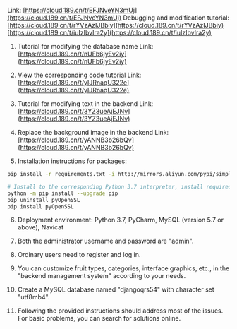 Link: [https://cloud.189.cn/t/EFJNveYN3mUj](https://cloud.189.cn/t/EFJNveYN3mUj) 
Debugging and modification tutorial: [https://cloud.189.cn/t/rYVzAzIJBbiy](https://cloud.189.cn/t/rYVzAzIJBbiy) 
[https://cloud.189.cn/t/iuIzIbvIra2y](https://cloud.189.cn/t/iuIzIbvIra2y) 

1. Tutorial for modifying the database name
Link: [https://cloud.189.cn/t/nUFb6jyEv2iy](https://cloud.189.cn/t/nUFb6jyEv2iy) 

2. View the corresponding code tutorial
Link: [https://cloud.189.cn/t/yIJRnaqU322e](https://cloud.189.cn/t/yIJRnaqU322e) 

3. Tutorial for modifying text in the backend
Link: [https://cloud.189.cn/t/3YZ3ueAjEJNv](https://cloud.189.cn/t/3YZ3ueAjEJNv) 

4. Replace the background image in the backend
Link: [https://cloud.189.cn/t/yANNB3b26bQv](https://cloud.189.cn/t/yANNB3b26bQv) 

5. Installation instructions for packages:
```bash
pip install -r requirements.txt -i http://mirrors.aliyun.com/pypi/simple/ --trusted-host mirrors.aliyun.com

# Install to the corresponding Python 3.7 interpreter, install required packages as prompted
python -m pip install --upgrade pip
pip uninstall pyOpenSSL
pip install pyOpenSSL
```

6. Deployment environment: Python 3.7, PyCharm, MySQL (version 5.7 or above), Navicat

7. Both the administrator username and password are "admin".

8. Ordinary users need to register and log in.

9. You can customize fruit types, categories, interface graphics, etc., in the "backend management system" according to your needs.

10. Create a MySQL database named "djangoqrs54" with character set "utf8mb4".

11. Following the provided instructions should address most of the issues. For basic problems, you can search for solutions online.
